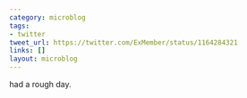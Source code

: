 ```yaml
---
category: microblog
tags:
- twitter
tweet_url: https://twitter.com/ExMember/status/1164284321
links: []
layout: microblog
---
```

had a rough day.
